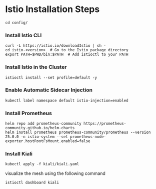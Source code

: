 # Istio Installation Steps
```shell
cd config/
```
### Install Istio CLI
```shell
curl -L https://istio.io/downloadIstio | sh -
cd istio-<version>  # Go to the Istio package directory
export PATH=$PWD/bin:$PATH  # Add istioctl to your PATH
```

### Install Istio in the Cluster
```shell
istioctl install --set profile=default -y
```

### Enable Automatic Sidecar Injection
```shell
kubectl label namespace default istio-injection=enabled
```

### Install Prometheus
```shell
helm repo add prometheus-community https://prometheus-community.github.io/helm-charts
helm install prometheus prometheus-community/prometheus --version 25.0.0 -n istio-system --set prometheus-node-exporter.hostRootFsMount.enabled=false
```

### Install Kiali
```shell
kubectl apply -f kiali/kiali.yaml
```
visualize the mesh  using the following command

```shell
istioctl dashboard kiali
```